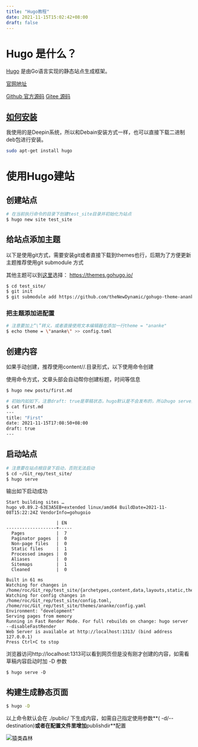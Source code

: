 ```yaml
---
title: "Hugo教程"
date: 2021-11-15T15:02:42+08:00
draft: false
---
```




# Hugo 是什么？

[Hugo](https://gohugo.io/) 是由Go语言实现的静态站点生成框架。



[官网地址](https://gohugo.io/)

[Github 官方源码](https://github.com/gohugoio/hugo)
[Gitee 源码](https://gitee.com/mirrors/Hugo-Go)



## [如何安装](https://gohugo.io/getting-started/installing/)

我使用的是Deepin系统，所以和Debain安装方式一样，也可以直接下载二进制deb包进行安装。

```bash
sudo apt-get install hugo
```



# 使用Hugo建站

## 创建站点

```bash
# 在当前执行命令的目录下创建test_site目录并初始化为站点
$ hugo new site test_site
```

## 给站点添加主题

以下是使用git方式，需要安装git或者直接下载到themes也行，后期为了方便更新主题推荐使用git submodule 方式

其他主题可以到[这里](https://themes.gohugo.io/)选择： https://themes.gohugo.io/

```bash
$ cd test_site/
$ git init
$ git submodule add https://github.com/theNewDynamic/gohugo-theme-ananke.git themes/ananke
```

### 把主题添加进配置

```bash
# 注意要加上“\”转义，或者直接使用文本编辑器在添加一行theme = "ananke"
$ echo theme = \"ananke\" >> config.toml
```

## 创建内容

如果手动创建，推荐使用content/<CATEGORY>/<FILE>.<FORMAT>目录形式，以下使用命令创建

使用命令方式，文章头部会自动帮你创建标题，时间等信息

```bash
$ hugo new posts/first.md

# 初始内如如下，注意draft: true是草稿状态，hugo默认是不会发布的，所以hugo serve启动服务时是看不到刚才创建的内容的
$ cat first.md 
---
title: "First"
date: 2021-11-15T17:08:50+08:00
draft: true
---
```

## 启动站点

```bash
# 注意要在站点根目录下启动，否则无法启动
$ cd ~/Git_rep/test_site/
$ hugo serve
```

输出如下启动成功

```
Start building sites … 
hugo v0.89.2-63E3A5EB+extended linux/amd64 BuildDate=2021-11-08T15:22:24Z VendorInfo=gohugoio

                   | EN  
-------------------+-----
  Pages            |  7  
  Paginator pages  |  0  
  Non-page files   |  0  
  Static files     |  1  
  Processed images |  0  
  Aliases          |  0  
  Sitemaps         |  1  
  Cleaned          |  0  

Built in 61 ms
Watching for changes in /home/roc/Git_rep/test_site/{archetypes,content,data,layouts,static,themes}
Watching for config changes in /home/roc/Git_rep/test_site/config.toml, /home/roc/Git_rep/test_site/themes/ananke/config.yaml
Environment: "development"
Serving pages from memory
Running in Fast Render Mode. For full rebuilds on change: hugo server --disableFastRender
Web Server is available at http://localhost:1313/ (bind address 127.0.0.1)
Press Ctrl+C to stop

```

浏览器访问http://localhost:1313可以看到网页但是没有刚才创建的内容，如需看草稿内容启动时加 -D 参数

```
$ hugo serve -D
```

## 构建生成静态页面

```bash
$ hugo -D
```

以上命令默认会在 ./public/ 下生成内容，如需自己指定使用参数**( -d/--destination)**或者在配置文件里增加**publishdir**配置

![猿类森林](https://github.com/zhangpengdev.github.io.source/static/imgages/wechat/扫码_搜索联合传播样式-白色版.png)

